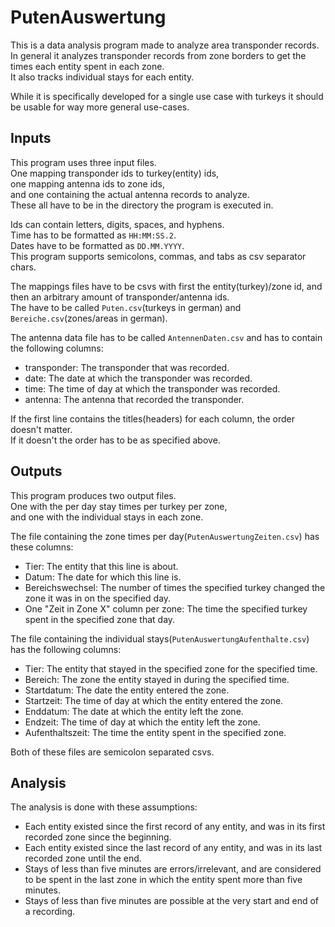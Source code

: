 # PutenAuswertung
This is a data analysis program made to analyze area transponder records.  
In general it analyzes transponder records from zone borders to get the times each entity spent in each zone.  
It also tracks individual stays for each entity.

While it is specifically developed for a single use case with turkeys it should be usable for way more general use-cases.

## Inputs
This program uses three input files.  
One mapping transponder ids to turkey(entity) ids,  
one mapping antenna ids to zone ids,  
and one containing the actual antenna records to analyze.  
These all have to be in the directory the program is executed in.

Ids can contain letters, digits, spaces, and hyphens.  
Time has to be formatted as `HH:MM:SS.2`.  
Dates have to be formatted as `DD.MM.YYYY`.  
This program supports semicolons, commas, and tabs as csv separator chars.

The mappings files have to be csvs with first the entity(turkey)/zone id, and then an arbitrary amount of transponder/antenna ids.  
The have to be called `Puten.csv`(turkeys in german) and `Bereiche.csv`(zones/areas in german).

The antenna data file has to be called `AntennenDaten.csv` and has to contain the following columns:
 * transponder: The transponder that was recorded.
 * date: The date at which the transponder was recorded.
 * time: The time of day at which the transponder was recorded.
 * antenna: The antenna that recorded the transponder.

If the first line contains the titles(headers) for each column, the order doesn't matter.  
If it doesn't the order has to be as specified above.

## Outputs
This program produces two output files.  
One with the per day stay times per turkey per zone,  
and one with the individual stays in each zone.

The file containing the zone times per day(`PutenAuswertungZeiten.csv`) has these columns:
 * Tier: The entity that this line is about.
 * Datum: The date for which this line is.
 * Bereichswechsel: The number of times the specified turkey changed the zone it was in on the specified day.
 * One "Zeit in Zone X" column per zone: The time the specified turkey spent in the specified zone that day.

The file containing the individual stays(`PutenAuswertungAufenthalte.csv`) has the following columns:
 * Tier: The entity that stayed in the specified zone for the specified time.
 * Bereich: The zone the entity stayed in during the specified time.
 * Startdatum: The date the entity entered the zone.
 * Startzeit: The time of day at which the entity entered the zone.
 * Enddatum: The date at which the entity left the zone.
 * Endzeit: The time of day at which the entity left the zone.
 * Aufenthaltszeit: The time the entity spent in the specified zone.

Both of these files are semicolon separated csvs.

## Analysis
The analysis is done with these assumptions:
 * Each entity existed since the first record of any entity, and was in its first recorded zone since the beginning.
 * Each entity existed since the last record of any entity, and was in its last recorded zone until the end.
 * Stays of less than five minutes are errors/irrelevant, and are considered to be spent in the last zone in which the entity spent more than five minutes.
 * Stays of less than five minutes are possible at the very start and end of a recording.
